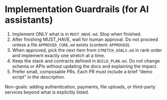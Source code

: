 # Implementation Guardrails (for AI assistants)

1) Implement ONLY what is in `MUST_HAVE.md`. Stop when finished.
2) After finishing MUST_HAVE, wait for human approval. Do not proceed unless a file `APPROVED_CORE.md` exists (content: `APPROVED`).
3) When approved, pick the next item from `STRETCH_GOALS.md` in rank order and implement exactly one stretch at a time.
4) Keep the stack and contracts defined in `BUILD_PLAN.md`. Do not change schema or APIs without updating the docs and explaining the impact.
5) Prefer small, composable PRs. Each PR must include a brief “demo script” in the description.

Non-goals: adding authentication, payments, file uploads, or third-party services beyond what is explicitly listed.